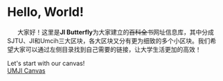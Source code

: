 # Hello, World!

      大家好！这里是**JI Butterfly**为大家建立的~~百科全书~~网址信息库，其中分成  
 SJTU、JI和Umcih三大区块，各大区块又分有更为细致的多个小区块。我们希  
 望大家可以通过左侧目录找到自己需要的链接，让大学生活更加的高效！

Let's start with our canvas!  
 [UMJI Canvas](https://umjicanvas.com/login/canvas)

